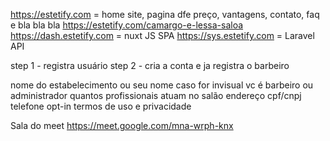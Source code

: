 https://estetify.com = home site, pagina dfe preço, vantagens, contato, faq e bla bla bla
https://estetify.com/camargo-e-lessa-saloa
https://dash.estetify.com = nuxt JS SPA
https://sys.estetify.com = Laravel API



step 1 - registra usuário
step 2 - cria a conta e ja registra o barbeiro

nome do estabelecimento ou seu nome caso for invisual
vc é barbeiro ou administrador
quantos profissionais atuam no salão
endereço
cpf/cnpj
telefone
opt-in
termos de uso e privacidade



Sala do meet
https://meet.google.com/mna-wrph-knx